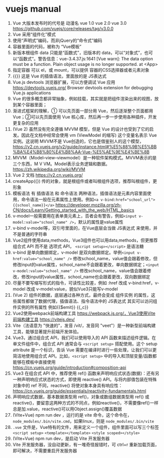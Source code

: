 # vuejs manual

1. Vue 大版本发布时的代号是 动漫名 vue 1.0 vue 2.0 vue 3.0 https://github.com/vuejs/core/releases/tag/v3.0.0
2. Vue 采用“组件化”模式
3. 使用“声明式”编码，而非jQuery的“命令式”编码
4. 容器里面的代码，被称为 “Vue模板”
5. 新版本根组件 data 只能是“函数式”，旧版本的 data，可以“对象式”，也可以“函数式”。警告信息：vue-3.4.37.js:1641 [Vue warn]: The data option must be a function. Plain object usage is no longer supported.  at \<App\>
6. 指定容器 可以 el，或 mount，可以提供 容器的CSS选择器或者元素对象
7. {{}} 这是 Vue 的插值语法，里面放的是 JS表达式
8. Vue.js devtools 浏览器扩展，可以方便调试 Vue 应用 https://devtools.vuejs.org/  Browser devtools extension for debugging Vue.js applications
9. Vue 的很多概念都非常抽象，例如挂载，其实就是把组件渲染出来的视图，放到某个容器里面；
10. 渐进式框架的理解，① 可以先页面一部分用 Vue，然后逐渐整个页面都用 Vue；②可以先页面使用 Vue 核心库，然后再一步一步使用各种插件，开发更复杂的应用
11. (Vue 2) 虽然没有完全遵循 MVVM 模型，但是 Vue 的设计也受到了它的启发。因此在文档中经常会使用 vm (ViewModel 的缩写) 这个变量名表示 Vue 实例。这说明 MVVM不是 Vue创造的，它也是借鉴别人的这个模型，https://v2.cn.vuejs.org/v2/guide/instance.html#%E5%88%9B%E5%BB%BA%E4%B8%80%E4%B8%AA-Vue-%E5%AE%9E%E4%BE%8B
12. MVVM（Model–view–viewmodel）是一种软件架构模式。MVVM表示的是三个东西，M V VM。Model表示业务逻辑和数据。https://zh.wikipedia.org/wiki/MVVM
13. Vue 2 文档 https://v2.cn.vuejs.org/
14. createApp({}) 传的对象，就是根组件或者叫根组件选项，推荐叫根组件，更形象
15. 模板语法 有 插值语法 和 命令语法 两种语法，插值语法是元素内容里面使用，命令语法一般在元素属性上使用。例如`<a v-bind:href="school_url">{{school_name}}</a>` https://developer.mozilla.org/zh-CN/docs/Learn/Getting_started_with_the_web/HTML_basics
16. v-model一般需要用在表单类元素上，否者会有警告，例如`<input v-model:value="school_name" />`，默认的属性是value属性
17. v-bind v-model等，双引号里面的，在Vue底层会当做 JS表达式 来使用，并不是普通的字符串
18. Vue2组件使用data,methods，Vue3组件也可以用data,methods，但更推荐 组合式 API 而不是 选项式 API， `<script setup></script>` 是语法糖
19. v-bind 是单向数据绑定，v-model 是双向数据绑定。举例`<input v-href:value="school_name" />` 修改school_name，value值会跟着修改，但修改input的value属性，school_name不会跟着更改，单向数据绑定；`<input v-model:value="school_name" />` 修改school_name，value值会跟着修改，修改input的value属性，school_name也会跟着更改，双向数据绑定
20. 尽量不要写缩写形式的指令，可读性比较差，例如 :href 改成 v-bind:href，v-model 改成 v-model:value，貌似Vue3只能写v-model
21. (Vue 2) 组件的数据，底层通过各种方式，最终会变成 组件实例 的属性，这些属性都做了数据代理，插值语法、指令语法中的 JS表达式 其实可以访问组件实例的所有属性 例如{{$emit}} {{_c}}
22. Vue2使用webpack前端构建工具 https://webpack.js.org/，Vue3使用Vite前端构建工具 https://vitejs.dev/
23. Vite（法语意为 "快速的"，发音 /vit/，发音同 "veet"）是一种新型前端构建工具，能够显著提升前端开发体验。
24. Vue3，通过组合式 API，我们可以使用导入的 API 函数来描述组件逻辑。在单文件组件中，组合式 API 通常会与 `<script setup>` 搭配使用。这个 setup attribute 是一个标识，告诉 Vue 需要在编译时进行一些处理，让我们可以更简洁地使用组合式 API。比如，`<script setup>` 中的导入和顶层变量/函数都能够在模板中直接使用 https://cn.vuejs.org/guide/introduction#composition-api
25. Vue3 在组合式 API 中，推荐使用 ref() 函数来声明响应式状态(数据)：还有另一种声明响应式状态的方式，即使用 reactive() API。与将内部值包装在特殊对象中的 ref 不同，reactive() 将使对象本身具有响应性： https://cn.vuejs.org/guide/essentials/reactivity-fundamentals.html
26. 声明响应式数据，基本数据类型用 ref()，对象或数组数据类型用 ref() 或 reactive()，要留意这两种方式的不同点，例如reactive()，不需要像ref()一样总是加.value，reactive()可以用Object.assign()覆盖数据
27. (Vite+Vue) npm run dev ，运行的是 vite 命令，这个命令在，`node_modules/.bin/vite.cmd`，如果linux，则是 `node_modules/.bin/vite`
28. `.vue` 文件是，Vue特有的文件，用来定义一个组件，组件里面可以写三个标签 `<script setup>` `<template></template>` `<style scoped></style>`
29. (Vite+Vue) npm run dev，是启动 Vite 开发服务器
30. Vite 开发服务器，没自动更新，有一堆奇怪报错时，可 ctrl+r 重新加载页面，即可解决，不需要重启开发服务器
